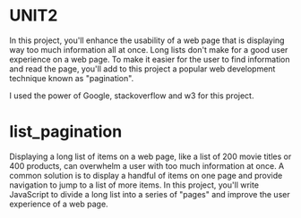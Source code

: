 # UNIT2
In this project, you'll enhance the usability of a web page that is displaying way too much information all at once. Long lists don't make for a good user experience on a web page. To make it easier for the user to find information and read the page, you'll add to this project a popular web development technique known as "pagination".

I used the power of Google, stackoverflow and w3 for this project.
# list_pagination
Displaying a long list of items on a web page, like a list of 200 movie titles or 400 products, can overwhelm a user with too much information at once. A common solution is to display a handful of items on one page and provide navigation to jump to a list of more items. In this project, you'll write JavaScript to divide a long list into a series of "pages" and improve the user experience of a web page.
